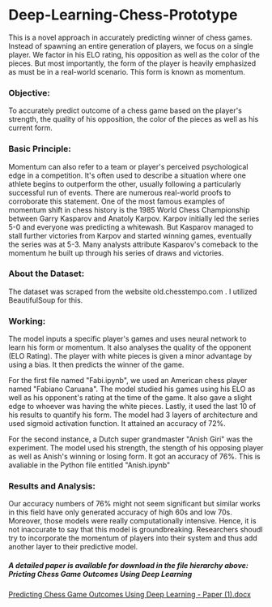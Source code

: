 # Deep-Learning-Chess-Prototype
This is a novel approach in accurately predicting winner of chess games. Instead of spawning an entire generation of players, we focus on a single player. We factor in his ELO rating, his opposition as well as the color of the pieces. But most importantly, the form of the player is heavily emphasized as must be in a real-world scenario. This form is known as momentum.

### Objective:

To accurately predict outcome of a chess game based on the player's strength, the quality of his opposition, the color of the pieces as well as his current form.

### Basic Principle:

Momentum can also refer to a team or player's perceived psychological edge in a competition. It's often used to describe a situation where one athlete begins to outperform the other, usually following a particularly successful run of events. There are numerous real-world proofs to corroborate this statement. One of the most famous examples of momentum shift in chess history is the 1985 World Chess Championship between Garry Kasparov and Anatoly Karpov. Karpov initially led the series 5-0 and everyone was predicting a whitewash. But Kasparov managed to stall further victories from Karpov and started winning games, eventually the series was at 5-3. Many analysts attribute Kasparov's comeback to the momentum he built up through his series of draws and victories. 

### About the Dataset:

The dataset was scraped from the website old.chesstempo.com . I utilized BeautifulSoup for this. 

### Working:

The model inputs a specific player's games and uses neural network to learn his form or momentum. It also analyses the quality of the opponent (ELO Rating). The player with white pieces is given a minor advantage by using a bias. It then predicts the winner of the game. 

For the first file named "Fabi.ipynb", we used an American chess player named "Fabiano Caruana". The model studied his games using his ELO as well as his opponent's rating at the time of the game. It also gave a slight edge to whoever was having the white pieces. Lastly, it used the last 10 of his results to quantify his form. The model had 3 layers of architecture and used sigmoid activation function. It attained an accuracy of 72%.

For the second instance, a Dutch super grandmaster "Anish Giri" was the experiment. The model used his strength, the stength of his opposing player as well as Anish's winning or losing form. It got an accuracy of 76%. This is avaliable in the Python file entitled "Anish.ipynb"

### Results and Analysis:

Our accuracy numbers of 76% might not seem significant but similar works in this field have only generated accuracy of high 60s and low 70s. Moreover, those models were really computationally intensive. Hence, it is not inaccurate to say that this model is groundbreaking. Researchers shoudl try to incorporate the momentum of players into their system and thus add another layer to their predictive model.

##### A detailed paper is available for download in the file hierarchy above: Pricting Chess Game Outcomes Using Deep Learning
[Predicting Chess Game Outcomes Using Deep Learning - Paper (1).docx](https://github.com/jayshrivastava0/Deep-Learning-Chess-Prototype/files/13223822/Predicting.Chess.Game.Outcomes.Using.Deep.Learning.-.Paper.1.docx)

